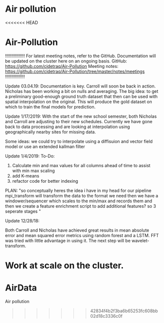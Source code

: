 # Air pollution

<<<<<<< HEAD
# Air-Pollution 

!!!!!!!!!!!!!!!!
For latest meeting notes, refer to the GitHub. Documentation will be updated on the cluster here on an ongoing basis. 
GitHub: https://github.com/cidetraq/Air-Pollution
Meeting notes: https://github.com/cidetraq/Air-Pollution/tree/master/notes/meetings
!!!!!!!!!!!!!!!!

Update 03.04.19: 
Documentation is key. 
Carroll will soon be back in action. 
Nicholas has been working a bit on nulls and averaging.
The big idea: to get a preliminary good-enough ground truth dataset that then can be used with spatial interpolation on the original. This will produce the gold dataset on which to train the final models for prediction.

Update 1/17/2019:
With the start of the new school semester, both Nicholas and Carroll are adjusting to their new schedules. 
Currently we have gone back to data processing and are looking at interpolation using geographically nearby sites for missing data. 

Some ideas: 
we could try to interpolate using a diffisuion and vector field model
or use an extended kallman filter

Update 1/4/2019: 
To-Do:
1. Calculate min and max values for all columns ahead of time to assist with min max scaling
2. add K-means
3. refactor code for better indexing

PLAN:
"so conceptually heres the idea i have in my head for our pipeline
mpi_transform will transform the data to the format we need
then we have a windower/sequencer
which scales to the min/max
and records them
and then we create a feature enrichment script to add additional features?
so 3 seperate stages
"

Update 12/28/18:

Both Carroll and Nicholas have achieved great results in mean absolute error and mean squared error metrics using random forest and a LSTM. FFT was tried with little advantage in using it. The next step will be wavelet-transform. 

Work at scale on the cluster.
=======
# AirData
Air pollution
>>>>>>> 42834f4b2f3ba6b65253fc608bb02d18c3336c0f
